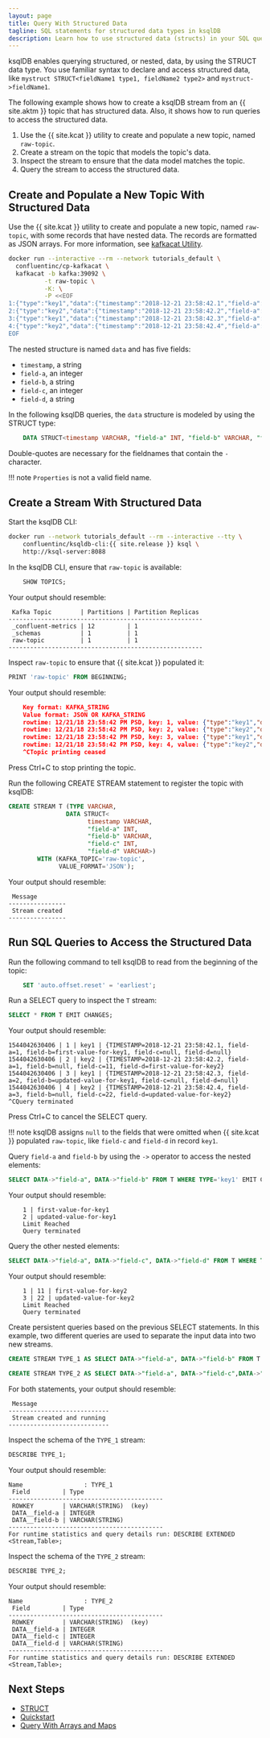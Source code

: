 ```yaml
---
layout: page
title: Query With Structured Data
tagline: SQL statements for structured data types in ksqlDB
description: Learn how to use structured data (structs) in your SQL queries.
---
```


ksqlDB enables querying structured, or nested, data, by using the STRUCT
data type. You use familiar syntax to declare and access structured
data, like `mystruct STRUCT<fieldName1 type1, fieldName2 type2>` and
`mystruct->fieldName1`.

The following example shows how to create a ksqlDB stream from an
{{ site.aktm }} topic that has structured data. Also, it shows how to run
queries to access the structured data.

1.  Use the {{ site.kcat }} utility to create and populate a new topic,
    named `raw-topic`.
2.  Create a stream on the topic that models the topic's data.
3.  Inspect the stream to ensure that the data model matches the topic.
4.  Query the stream to access the structured data.

Create and Populate a New Topic With Structured Data
----------------------------------------------------

Use the {{ site.kcat }} utility to create and populate a new topic,
named `raw-topic`, with some records that have nested data. The records
are formatted as JSON arrays. For more information, see
[kafkacat Utility](https://docs.confluent.io/current/app-development/kafkacat-usage.html).

```bash
docker run --interactive --rm --network tutorials_default \
  confluentinc/cp-kafkacat \
  kafkacat -b kafka:39092 \
          -t raw-topic \
          -K: \
          -P <<EOF
1:{"type":"key1","data":{"timestamp":"2018-12-21 23:58:42.1","field-a":1,"field-b":"first-value-for-key1"}}
2:{"type":"key2","data":{"timestamp":"2018-12-21 23:58:42.2","field-a":1,"field-c":11,"field-d":"first-value-for-key2"}}
3:{"type":"key1","data":{"timestamp":"2018-12-21 23:58:42.3","field-a":2,"field-b":"updated-value-for-key1"}}
4:{"type":"key2","data":{"timestamp":"2018-12-21 23:58:42.4","field-a":3,"field-c":22,"field-d":"updated-value-for-key2"}}
EOF 
```

The nested structure is named `data` and has five fields:

-   `timestamp`, a string
-   `field-a`, an integer
-   `field-b`, a string
-   `field-c`, an integer
-   `field-d`, a string

In the following ksqlDB queries, the `data` structure is modeled by using
the STRUCT type:

```sql
    DATA STRUCT<timestamp VARCHAR, "field-a" INT, "field-b" VARCHAR, "field-c" INT, "field-d" VARCHAR>
```

Double-quotes are necessary for the fieldnames that contain the `-`
character.

!!! note
	`Properties` is not a valid field name.

Create a Stream With Structured Data
------------------------------------

Start the ksqlDB CLI:

```bash
docker run --network tutorials_default --rm --interactive --tty \
    confluentinc/ksqldb-cli:{{ site.release }} ksql \
    http://ksql-server:8088
```

In the ksqlDB CLI, ensure that `raw-topic` is available:

```sql
    SHOW TOPICS;
```

Your output should resemble:

```
 Kafka Topic        | Partitions | Partition Replicas
------------------------------------------------------
 _confluent-metrics | 12         | 1
 _schemas           | 1          | 1
 raw-topic          | 1          | 1
------------------------------------------------------
```

Inspect `raw-topic` to ensure that {{ site.kcat }} populated it:

```sql
PRINT 'raw-topic' FROM BEGINNING;
```

Your output should resemble:

```json
    Key format: KAFKA_STRING
    Value format: JSON OR KAFKA_STRING
    rowtime: 12/21/18 23:58:42 PM PSD, key: 1, value: {"type":"key1","data":{"timestamp":"2018-12-21 23:58:42.1","field-a":1,"field-b":"first-value-for-key1"}}
    rowtime: 12/21/18 23:58:42 PM PSD, key: 2, value: {"type":"key2","data":{"timestamp":"2018-12-21 23:58:42.2","field-a":1,"field-c":11,"field-d":"first-value-for-key2"}}
    rowtime: 12/21/18 23:58:42 PM PSD, key: 3, value: {"type":"key1","data":{"timestamp":"2018-12-21 23:58:42.3","field-a":2,"field-b":"updated-value-for-key1"}}
    rowtime: 12/21/18 23:58:42 PM PSD, key: 4, value: {"type":"key2","data":{"timestamp":"2018-12-21 23:58:42.4","field-a":3,"field-c":22,"field-d":"updated-value-for-key2"}}
    ^CTopic printing ceased
```

Press Ctrl+C to stop printing the topic.

Run the following CREATE STREAM statement to register the topic with
ksqlDB:

```sql
CREATE STREAM T (TYPE VARCHAR,
                DATA STRUCT<
                      timestamp VARCHAR,
                      "field-a" INT,
                      "field-b" VARCHAR,
                      "field-c" INT,
                      "field-d" VARCHAR>)
        WITH (KAFKA_TOPIC='raw-topic',
              VALUE_FORMAT='JSON');
```

Your output should resemble:

```
 Message
----------------
 Stream created
----------------
```

Run SQL Queries to Access the Structured Data
---------------------------------------------

Run the following command to tell ksqlDB to read from the beginning of the
topic:

```sql
    SET 'auto.offset.reset' = 'earliest';
```

Run a SELECT query to inspect the `T` stream:

```sql
SELECT * FROM T EMIT CHANGES;
```

Your output should resemble:

```
1544042630406 | 1 | key1 | {TIMESTAMP=2018-12-21 23:58:42.1, field-a=1, field-b=first-value-for-key1, field-c=null, field-d=null}
1544042630406 | 2 | key2 | {TIMESTAMP=2018-12-21 23:58:42.2, field-a=1, field-b=null, field-c=11, field-d=first-value-for-key2}
1544042630406 | 3 | key1 | {TIMESTAMP=2018-12-21 23:58:42.3, field-a=2, field-b=updated-value-for-key1, field-c=null, field-d=null}
1544042630406 | 4 | key2 | {TIMESTAMP=2018-12-21 23:58:42.4, field-a=3, field-b=null, field-c=22, field-d=updated-value-for-key2}
^CQuery terminated
```

Press Ctrl+C to cancel the SELECT query.

!!! note
	ksqlDB assigns `null` to the fields that were omitted when {{ site.kcat }}
    populated `raw-topic`, like `field-c` and `field-d` in record `key1`.

Query `field-a` and `field-b` by using the `->` operator to access the
nested elements:

```sql
SELECT DATA->"field-a", DATA->"field-b" FROM T WHERE TYPE='key1' EMIT CHANGES LIMIT 2;
```

Your output should resemble:

```
    1 | first-value-for-key1
    2 | updated-value-for-key1
    Limit Reached
    Query terminated
```

Query the other nested elements:

```sql
SELECT DATA->"field-a", DATA->"field-c", DATA->"field-d" FROM T WHERE TYPE='key2' EMIT CHANGES LIMIT 2;
```

Your output should resemble:

```
    1 | 11 | first-value-for-key2
    3 | 22 | updated-value-for-key2
    Limit Reached
    Query terminated
```

Create persistent queries based on the previous SELECT statements. In
this example, two different queries are used to separate the input data
into two new streams.

```sql
CREATE STREAM TYPE_1 AS SELECT DATA->"field-a", DATA->"field-b" FROM T WHERE TYPE='key1' EMIT CHANGES;
```

```sql
CREATE STREAM TYPE_2 AS SELECT DATA->"field-a", DATA->"field-c",DATA->"field-d" FROM T2 WHERE TYPE='key2' EMIT CHANGES;
```

For both statements, your output should resemble:

```
 Message
----------------------------
 Stream created and running
----------------------------
```

Inspect the schema of the `TYPE_1` stream:

```sql
DESCRIBE TYPE_1;
```

Your output should resemble:

```
Name                 : TYPE_1
 Field         | Type
-------------------------------------------
 ROWKEY        | VARCHAR(STRING)  (key)
 DATA__field-a | INTEGER
 DATA__field-b | VARCHAR(STRING)
-------------------------------------------
For runtime statistics and query details run: DESCRIBE EXTENDED <Stream,Table>;
```

Inspect the schema of the `TYPE_2` stream:

```sql
DESCRIBE TYPE_2;
```

Your output should resemble:

```
Name                 : TYPE_2
 Field         | Type
-------------------------------------------
 ROWKEY        | VARCHAR(STRING)  (key)
 DATA__field-a | INTEGER
 DATA__field-c | INTEGER
 DATA__field-d | VARCHAR(STRING)
-------------------------------------------
For runtime statistics and query details run: DESCRIBE EXTENDED <Stream,Table>;
```

Next Steps
----------

-   [STRUCT](syntax-reference.md#struct)
-   [Quickstart](../tutorials/ksqldb-quickstart.md)
-   [Query With Arrays and Maps](query-with-arrays-and-maps.md)

